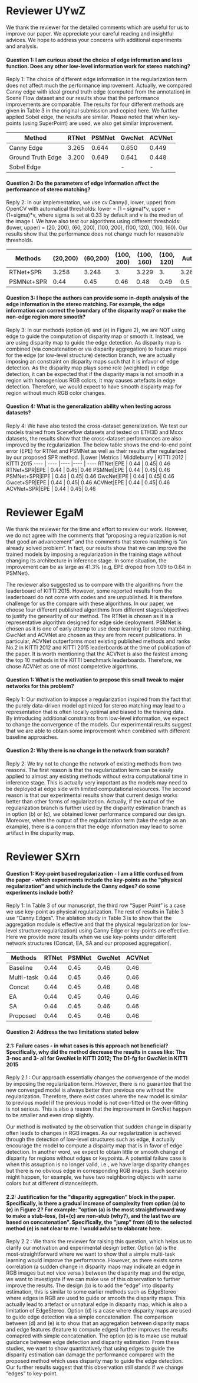             
            
# Reviewer UYwZ

We thank the reviewer for the detailed comments which are useful for us to improve our paper. We appreciate your careful reading and insightful advices. We hope to address your concerns with additional experiments and analysis.
            
#### Question 1: I am curious about the choice of edge information and loss function. Does any other low-level information work for stereo matching?
Reply 1: The choice of different edge information in the regularization term does not affect much the performance improvement. Actually, we compared Canny edge with ideal ground truth edge (computed from the annotation) in Scene Flow dataset and our results show that the performance improvements are comparable. The results for four different methods are given in Table 3 in the original submission and copied here.  We further applied Sobel edge, the results are similar. Please noted that when key-points (using SuperPoint) are used, we also get similar improvement. 

|Method| RTNet |PSMNet |GwcNet |ACVNet
---- | ---- |---- |---- |---- 
Canny Edge | 3.265 |0.644 |0.650 |0.449
Ground Truth Edge| 3.200 |0.649 |0.641| 0.448
Sobel Edge |  | | \- | \-

#### Question 2: Do the parameters of edge information affect the performance of stereo matching?
Reply 2:  In our implementation, we use cv.Canny(I, lower, upper) from OpenCV with automatical thresholds: 
lower = (1 – sigma)\*v, upper =(1+sigma)\*v, where sigma is set at 0.33 by default and v is the median of the image I. We have also test our algorithms using different thresholds: (lower, upper) = (20, 200), (60, 200), (100, 200), (100, 120), (100, 160). Our results show that the performance does not change much for reasonable thresholds. 

|Methods | (20,200) | (60,200) | (100, 200) |  (100, 160)  | (100, 120)   | Auto 
---- | ---- |---- |---- |---- | ----|---- 
RTNet+SPR|  3.258 | 3.248 | 3.  | 3.229| 3.| 3.265
PSMNet+SPR|  0.44 | 0.45| 0.46| 0.48| 0.49| 0.5  
 
            
#### Question 3: I hope the authors can provide some in-depth analysis of the edge information in the stereo matching. For example, the edge information can correct the boundary of the disparity map? or make the non-edge region more smooth?
Reply 3: In our methods (option (d) and (e) in Figure 2), we are NOT using edge to guide the computation of disparity map or smooth it. Instead, we are using disparity map to guide the edge detection. As disparity map is combined (via concatenation or via disparity aggregation) to feature maps for the edge (or low-level structure) detection branch, we are actually imposing an constraint on disparity maps such that it is infavor of edge detection. As the disparity map plays some role (weighted) in edge detection, it can be expected that if the disparity maps is not smooth in a region with homogenious RGB colors, it may causes artefacts in edge detection. Therefore, we would expect to have smooth dispairty map for region without much RGB color changes. 

#### Question 4: What is the generalization ability when testing across datasets?
Reply 4: We have also tested the cross-dataset generalization. We test our models trained from Sceneflow datasets and tested on ETH3D and Mxxx datasets, the results show that the cross-dataset performances are also improved by the regularization. The below table shows the end-to-end point error (EPE) for RTNet and PSMNet as well as their results after regularized by our proposed SPR method. 
 |Lower |Metrics | Middleburry | KITTI 2012 | KITTI 2015
---- | ---- |---- |---- | ----
RTNet|EPE  | 0.44 | 0.45| 0.46 
RTNet+SPR|EPE  | 0.44 | 0.45| 0.46
PSMNet|EPE  | 0.44 | 0.45| 0.46
PSMNet+SPR|EPE  | 0.44 | 0.45| 0.46
GwcNet|EPE  | 0.44 | 0.45| 0.46
Gwcet+SPR|EPE  | 0.44 | 0.45| 0.46
ACVNet|EPE  | 0.44 | 0.45| 0.46
ACVNet+SPR|EPE  | 0.44 | 0.45| 0.46
            

            
# Reviewer EgaM
We thank the reviewer for the time and effort to review our work. However, we do not agree with the comments that “proposing a regularization is not that good an advancement” and the comments that stereo matching is “an already solved problem”. In fact, our results show that we can improve the trained models by imposing a regularization in the training stage without changing its architecture in inference stage. In some situation, the improvement can be as large as 41.3% (e.g, EPE droped from 1.09 to 0.64 in PSMNet). 

The reviewer also suggested us to compare with the algorithms from the leaderboard of KITTI 2015. However, some reported results from the leaderboard do not come with codes and are unpublished. It is therefore challenge for us the compare with these algorithms. In our paper, we choose four different published algorithms from different stages/objectives to justify the genearlity of our method. The RTNet is chosen as it is a representative algorithm designed for edge side deployment. PSMNet is chosen as it is one of early attemp to use deep learning for stereo matching. GwcNet and ACVNet are chosen as they are from recent publications. In particular, ACVNet outperforms most existing published methods and ranks No.2 in KITTI 2012 and KITTI 2015 leaderboards at the time of publication of the paper. It is worth mentioning that the ACVNet is also the fastest among the top 10 methods in the KITTI benchmark leaderboards. Therefore, we chose ACVNet as one of most competetive algorthms.  
            
#### Question 1: What is the motivation to propose this small tweak to major networks for this problem?
Reply 1: Our motivation to impose a regularization inspired from the fact that the purely data-driven model optimized for stereo matching may lead to a representation that is often locally optimal and biased to the training data. By introducing additional constraints from low-level information, we expect to change the convergence of the models. Our experimental results suggest that we are able to obtain some improvement when combined with different baseline approaches. 
            
#### Question 2: Why there is no change in the network from scratch?
Reply 2: We try not to change the network of existing methods from two reasons. The first reason is that the regularization term can be easily applied to almost any existing methods without extra computational time in inference stage. This is actually very important as the models may need to be deployed at edge side with limited computational resources.  The second reason is that our experimental results show that current design works better than other forms of regularization. Actually, if the output of the regularization branch is further used by the disparity estimation branch as in option (b) or (c), we obtained lower performance compared our design. Moreover, when the output of the regularization term (take the edge as an example), there is a concern that the edge information may lead to some artifact in the disparity map. 



# Reviewer  SXrn
            
#### Question 1: Key-point based regularization - I am a little confused from the paper - which experiments include the key-points as the "physical regularization" and which include the Canny edges? do some experiments include both?
Reply 1: In Table 3 of our manuscript, the third row “Super Point” is a case we use key-point as physical regularization. The rest of results in Table 3 use “Canny Edges”. The ablation study in Table 3 is to show that the aggregation module is effective and that the physical regularization (or low-level structure regularization) using Canny Edge or key-points are effective. Here we provide more results when we use key-points under different network structures (Concat, EA, SA and our proposed aggregation).     
           
Methods|RTNet |PSMNet| GwcNet | ACVNet  
---- | ---- |---- |---- |----  
Baseline|     0.44 | 0.45| 0.46 | 0.46
Multi-task|  0.44 | 0.45| 0.46 | 0.46
Concat|  0.44 | 0.45| 0.46 | 0.46
EA|   0.44 | 0.45| 0.46 | 0.46
SA | 0.44 | 0.45| 0.46 | 0.46
Proposed|  0.44 | 0.45| 0.46 | 0.46
            
#### Question 2: Address the two limitations stated below
#### 2.1:	Failure cases - in what cases is this approach not beneficial? Specifically, why did the method decrease the results in cases like: The 3-noc and 3- all for GwcNet in KITTI 2012; The D1-fg for GwcNet in KITTI 2015

Reply 2.1 : Our approach essentially changes the convergence of the model by imposing the regularization term. However, there is no guarantee that the new converged model is always better than previous one without the regularization. Therefore, there exist cases where the new model is similar to previous model if the previous model is not over-fitted or the over-fitting is not serious. This is also a reason that the improvement in GwcNet happen to be smaller and even drop slightly. 

Our method is motivated by the observation that sudden change in disparity often leads to changes in RGB images. As our regularization is achieved through the detection of low-level structures such as edge, it actually encourage the model to compute a dispairty map that is in favor of edge detection. In another word, we expect to obtain little or smooth change of disparity for regions without edges or keypoints. A potential failure case is when this assuption is no longer valid, i.e., we have large disparity changes but there is no obvious edge in corresponding RGB images. Such scenario might happen, for example,  we have two neighboring objects with same colors but at different distance/depth.   
            

#### 2.2: Justification for the "disparity aggregation" block in the paper. Specifically, is there a gradual increase of complexity from option (a) to (e) in Figure 2? For example: "option (a) is the most straightforward way to make a stub-loss, (b)+(c) are non-stub (why?), and the last two are based on concatenation". Specifically, the "jump" from (d) to the selected method (e) is not clear to me. I would advise to elaborate here.

Reply 2.2 : We thank the reviewer for raising this question, which helps us to clarify our motivation and experimental design better. Option (a) is the most-straightforward where we want to show that a simple multi-task learning would improve the performance. However, as there exists some correlation (a sudden change in disparity maps may indicate an edge in RGB images but not vice versa ) between the disparity map and the edge, we want to investigate if we can make use of this observation to further improve the results. The design (b) is to add the “edge” into disparity estimation, this is similar to some earlier methods such as EdgeStereo where edges in RGB are used to guide or smooth the disparity maps. This actually lead to artefact or unnatural edge in disparity map, which is also a limitation of EdgeStereo. Option (d) is a case where disparity maps are used to guide edge detection via a simple concatenation. The comparison between (d) and (e) is to show that an aggregation between disparity maps and edge features (feature to compute edges) further improves the results comapred with simple concatenation. The option (c) is to make use mutual guidance between edge detection and disparity estimation. From these studies, we want to show quantitatively that using edges to guide the disparity estimation can damage the performance compared with the proposed method which uses disparity map to guide the edge detection. Our further results suggest that this observation still stands if we change “edges” to key-point. 
 

 





            
            
